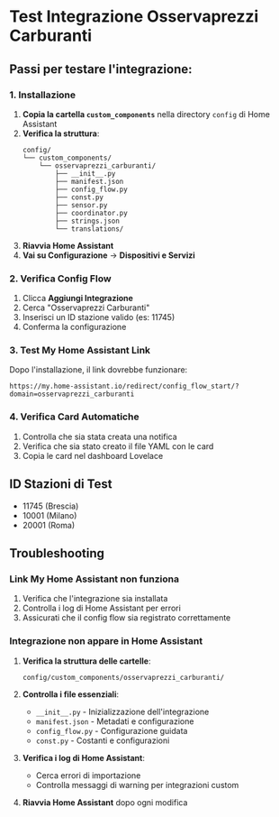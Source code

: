 # Test Integrazione Osservaprezzi Carburanti

## Passi per testare l'integrazione:

### 1. Installazione

1. **Copia la cartella `custom_components`** nella directory `config` di Home Assistant
2. **Verifica la struttura**:
   ```
   config/
   └── custom_components/
       └── osservaprezzi_carburanti/
           ├── __init__.py
           ├── manifest.json
           ├── config_flow.py
           ├── const.py
           ├── sensor.py
           ├── coordinator.py
           ├── strings.json
           └── translations/
   ```
3. **Riavvia Home Assistant**
4. **Vai su Configurazione** → **Dispositivi e Servizi**

### 2. Verifica Config Flow

1. Clicca **Aggiungi Integrazione**
2. Cerca "Osservaprezzi Carburanti"
3. Inserisci un ID stazione valido (es: 11745)
4. Conferma la configurazione

### 3. Test My Home Assistant Link

Dopo l'installazione, il link dovrebbe funzionare:

```
https://my.home-assistant.io/redirect/config_flow_start/?domain=osservaprezzi_carburanti
```

### 4. Verifica Card Automatiche

1. Controlla che sia stata creata una notifica
2. Verifica che sia stato creato il file YAML con le card
3. Copia le card nel dashboard Lovelace

## ID Stazioni di Test

- 11745 (Brescia)
- 10001 (Milano)
- 20001 (Roma)

## Troubleshooting

### Link My Home Assistant non funziona

1. Verifica che l'integrazione sia installata
2. Controlla i log di Home Assistant per errori
3. Assicurati che il config flow sia registrato correttamente

### Integrazione non appare in Home Assistant

1. **Verifica la struttura delle cartelle**:

   ```
   config/custom_components/osservaprezzi_carburanti/
   ```

2. **Controlla i file essenziali**:

   - `__init__.py` - Inizializzazione dell'integrazione
   - `manifest.json` - Metadati e configurazione
   - `config_flow.py` - Configurazione guidata
   - `const.py` - Costanti e configurazioni

3. **Verifica i log di Home Assistant**:

   - Cerca errori di importazione
   - Controlla messaggi di warning per integrazioni custom

4. **Riavvia Home Assistant** dopo ogni modifica
